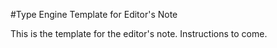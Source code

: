 #Type Engine Template for Editor's Note

This is the template for the editor's note. Instructions to come.
